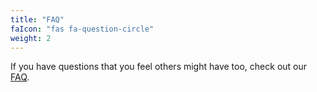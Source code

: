 ```yaml
---
title: "FAQ"
faIcon: "fas fa-question-circle"
weight: 2
---
```


If you have questions that you feel others might have too, check out our <a href="/faq">FAQ</a>.
